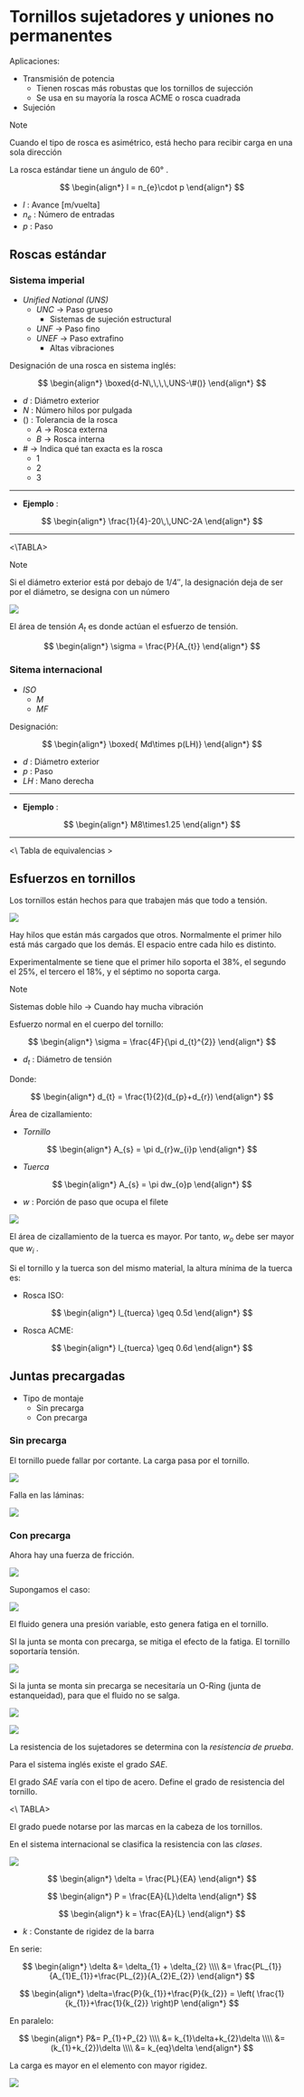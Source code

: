 # Tornillos sujetadores y uniones no permanentes

Aplicaciones:
- Transmisión de potencia
	- Tienen roscas más robustas que los tornillos de sujección
	- Se usa en su mayoría la rosca ACME o rosca cuadrada
- Sujeción


>[!Note]
>Cuando el tipo de rosca es asimétrico, está hecho para recibir carga en una sola dirección

La rosca estándar tiene un ángulo de $60°$ .

$$
\begin{align*}
	l = n_{e}\cdot p
\end{align*}
$$

- $l$ : Avance [m/vuelta]
- $n_{e}$ : Número de entradas
- $p$ : Paso

## Roscas estándar

### Sistema imperial

- _Unified National (UNS)_
	- _UNC_ -> Paso grueso
		- Sistemas de sujeción estructural
	- _UNF_ -> Paso fino
	- _UNEF_ -> Paso extrafino
		- Altas vibraciones

Designación de una rosca en sistema inglés:

$$
\begin{align*}
	\boxed{d-N\,\,\,\,UNS-\#()}
\end{align*}
$$

- $d$ : Diámetro exterior
- $N$ : Número hilos por pulgada
- $()$ : Tolerancia de la rosca
	- $A$ -> Rosca externa
	- $B$ -> Rosca interna
- $\#$ -> Indica qué tan exacta es la rosca
	- $1$
	- $2$
	- $3$

---

- __Ejemplo__ :

$$
\begin{align*}
	\frac{1}{4}-20\,\,UNC-2A
\end{align*}
$$

---

<\TABLA\>

>[!Note]
>Si el diámetro exterior está por debajo de $1/4''$, la designación deja de ser por el diámetro, se designa con un número



![](attachments/Pasted%20image%2020231108113557.png)

El área de tensión $A_{t}$ es donde actúan el esfuerzo de tensión.

$$
\begin{align*}
	\sigma = \frac{P}{A_{t}}
\end{align*}
$$


### Sitema internacional

- _ISO_
	- $M$
	- $MF$

Designación:

$$
\begin{align*}
\boxed{	Md\times p(LH)}
\end{align*}
$$

- $d$ : Diámetro exterior
- $p$ : Paso
- $LH$ : Mano derecha

---

- __Ejemplo__ :

$$
\begin{align*}
	M8\times1.25
\end{align*}
$$

---

<\ Tabla de equivalencias \>


## Esfuerzos en tornillos

Los tornillos están hechos para que trabajen más que todo a tensión.

![](attachments/Pasted%20image%2020231108115042.png)

Hay hilos que están más cargados que otros. Normalmente el primer hilo está más cargado que los demás.
El espacio entre cada hilo es distinto.

Experimentalmente se tiene que el primer hilo soporta el $38\%$, el segundo el $25\%$, el tercero el $18\%$, y el séptimo no soporta carga.

>[!NOte]
>Sistemas doble hilo -> Cuando hay mucha vibración

Esfuerzo normal en el cuerpo del tornillo:

$$
\begin{align*}
	\sigma = \frac{4F}{\pi d_{t}^{2}}
\end{align*}
$$

- $d_{t}$ : Diámetro de tensión

Donde:

$$
\begin{align*}
	d_{t} = \frac{1}{2}(d_{p}+d_{r})
\end{align*}
$$

Área de cizallamiento:

- _Tornillo_

$$
\begin{align*}
	A_{s} = \pi d_{r}w_{i}p
\end{align*}
$$

- _Tuerca_

$$
\begin{align*}
	A_{s} = \pi dw_{o}p
\end{align*}
$$

- $w$ : Porción de paso que ocupa el filete

![](attachments/Pasted%20image%2020231108120442.png)

El área de cizallamiento de la tuerca es mayor. Por tanto, $w_{o}$ debe ser mayor que $w_{i}$ .

Si el tornillo y la tuerca son del mismo material, la altura mínima de la tuerca es:

- Rosca ISO:

$$
\begin{align*}
	l_{tuerca}  \geq 0.5d
\end{align*}
$$

- Rosca ACME:

$$
\begin{align*}
	l_{tuerca}  \geq 0.6d
\end{align*}
$$


## Juntas precargadas

- Tipo de montaje
	- Sin precarga
	- Con precarga

### Sin precarga

El tornillo puede fallar por cortante. La carga pasa por el tornillo.

![](attachments/Pasted%20image%2020231108121706.png)

Falla en las láminas:

![](attachments/Pasted%20image%2020231108121543.png)


### Con precarga

Ahora hay una fuerza de fricción.

![](attachments/Pasted%20image%2020231108121749.png)



Supongamos el caso:

![](attachments/Pasted%20image%2020231108122619.png)

El fluido genera una presión variable, esto genera fatiga en el tornillo.

SI la junta se monta con precarga, se mitiga el efecto de la fatiga. El tornillo soportaría tensión.

![](attachments/Pasted%20image%2020231108123205.png)

Si la junta se monta sin precarga se necesitaría un O-Ring (junta de estanqueidad), para que el fluido no se salga.

![](attachments/Pasted%20image%2020231108122838.png)


![](attachments/Pasted%20image%2020231108122930.png)


La resistencia de los sujetadores se determina con la _resistencia de prueba_.

Para el sistema inglés existe el grado _SAE_.

El grado _SAE_ varía con el tipo de acero. Define el grado de resistencia del tornillo.

<\ TABLA\>

El grado puede notarse por las marcas en la cabeza de los tornillos.


En el sistema internacional se clasifica la resistencia con las _clases_.

![](attachments/Pasted%20image%2020231108124940.png)

$$
\begin{align*}
	\delta = \frac{PL}{EA}
\end{align*}
$$

$$
\begin{align*}
	P = \frac{EA}{L}\delta
\end{align*}
$$

$$
\begin{align*}
	k = \frac{EA}{L}
\end{align*}
$$

- $k$ : Constante de rigidez de la barra

En serie:

$$
\begin{align*}
	\delta &= \delta_{1} + \delta_{2} \\\\
	&= \frac{PL_{1}}{A_{1}E_{1}}+\frac{PL_{2}}{A_{2}E_{2}}
 \end{align*}
$$

$$
\begin{align*}
	\delta=\frac{P}{k_{1}}+\frac{P}{k_{2}} = \left( \frac{1}{k_{1}}+\frac{1}{k_{2}} \right)P
\end{align*}
$$

En paralelo:

$$
\begin{align*}
	P&= P_{1}+P_{2} \\\\
	&= k_{1}\delta+k_{2}\delta \\\\
	&= (k_{1}+k_{2})\delta \\\\
	&= k_{eq}\delta
\end{align*}
$$

La carga es mayor en el elemento con mayor rigidez.

![](attachments/Pasted%20image%2020231108125525.png)

